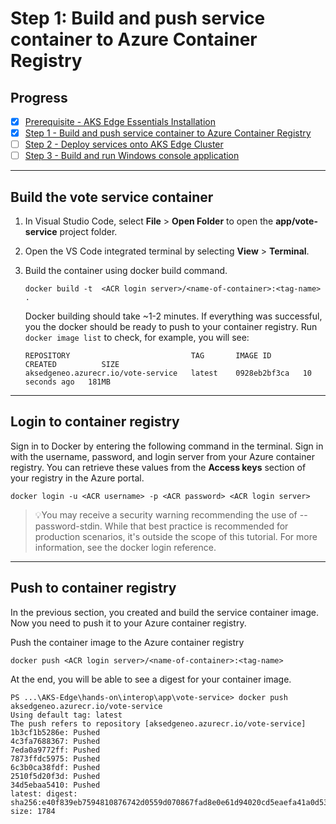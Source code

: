 # Step 1: Build and push service container to Azure Container Registry

## Progress

- [x] [Prerequisite - AKS Edge Essentials Installation](../../install/install.md)
- [x] [Step 1 - Build and push service container to Azure Container Registry](./01_build_and_push.md)
- [ ] [Step 2 - Deploy services onto AKS Edge Cluster](./02_deploy.md)
- [ ] [Step 3 - Build and run Windows console application](./03_win_app.md)

---  

## Build the vote service container

1. In Visual Studio Code, select **File** > **Open Folder** to open the **app/vote-service** project folder. 

2. Open the VS Code integrated terminal by selecting **View** > **Terminal**.

3. Build the container using docker build command. 

    ```
    docker build -t  <ACR login server>/<name-of-container>:<tag-name> .
    ```

    Docker building should take ~1-2 minutes. If everything was successful, you the docker should be ready to push to your container registry. Run `docker image list` to check, for example, you will see:

    ```
    REPOSITORY                           TAG       IMAGE ID       CREATED          SIZE
    aksedgeneo.azurecr.io/vote-service   latest    0928eb2bf3ca   10 seconds ago   181MB
    ```

---

## Login to container registry

Sign in to Docker by entering the following command in the terminal. Sign in with the username, password, and login server from your Azure container registry. You can retrieve these values from the **Access keys** section of your registry in the Azure portal.

```
docker login -u <ACR username> -p <ACR password> <ACR login server>
```

> 💡You may receive a security warning recommending the use of --password-stdin. While that best practice is recommended for production scenarios, it's outside the scope of this tutorial. For more information, see the docker login reference.

---

## Push to container registry

In the previous section, you created and build the service container image. Now you need to push it to your Azure container registry.

Push the container image to the Azure container registry

```
docker push <ACR login server>/<name-of-container>:<tag-name>
```

At the end, you will be able to see a digest for your container image.

```
PS ...\AKS-Edge\hands-on\interop\app\vote-service> docker push aksedgeneo.azurecr.io/vote-service
Using default tag: latest
The push refers to repository [aksedgeneo.azurecr.io/vote-service]
1b3cf1b5286e: Pushed
4c3fa7688367: Pushed
7eda0a9772ff: Pushed
7873ffdc5975: Pushed
6c3b0ca38fdf: Pushed
2510f5d20f3d: Pushed
34d5ebaa5410: Pushed
latest: digest: sha256:e40f839eb7594810876742d0559d070867fad8e0e61d94020cd5eaefa41a0d53 size: 1784
```